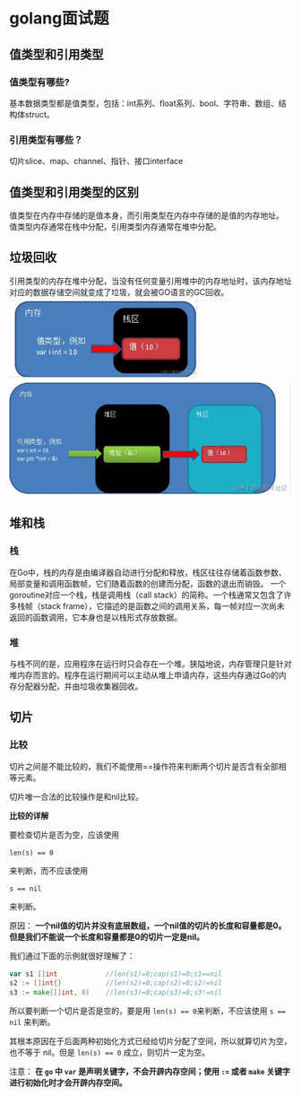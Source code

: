 # golang面试题

## 值类型和引用类型



### 值类型有哪些?

基本数据类型都是值类型，包括：int系列、float系列、bool、字符串、数组、结构体struct。



### 引用类型有哪些？

切片slice、map、channel、指针、接口interface



## 值类型和引用类型的区别

值类型在内存中存储的是值本身，而引用类型在内存中存储的是值的内存地址。
值类型内存通常在栈中分配，引用类型内存通常在堆中分配。



## 垃圾回收

引用类型的内存在堆中分配，当没有任何变量引用堆中的内存地址时，该内存地址对应的数据存储空间就变成了垃圾，就会被GO语言的GC回收。
![null](golang面试题.assets/b9e2f0586dab4bc48d4bf54875cd1089tplv-k3u1fbpfcp-zoom-in-crop-mark1512000.webp)
![null](golang面试题.assets/7ff9853010f9413c8076d3cca21a7ce5tplv-k3u1fbpfcp-zoom-in-crop-mark1512000.webp)



## 堆和栈



### 栈

在Go中，栈的内存是由编译器自动进行分配和释放，栈区往往存储着函数参数、局部变量和调用函数帧，它们随着函数的创建而分配，函数的退出而销毁。
一个goroutine对应一个栈，栈是调用栈（call stack）的简称。一个栈通常又包含了许多栈帧（stack frame），它描述的是函数之间的调用关系，每一帧对应一次尚未返回的函数调用，它本身也是以栈形式存放数据。



### 堆

与栈不同的是，应用程序在运行时只会存在一个堆。狭隘地说，内存管理只是针对堆内存而言的。程序在运行期间可以主动从堆上申请内存，这些内存通过Go的内存分配器分配，并由垃圾收集器回收。



## 切片

### 比较

切片之间是不能比较的，我们不能使用==操作符来判断两个切片是否含有全部相等元素。

切片唯一合法的比较操作是和nil比较。

**比较的详解**

要检查切片是否为空，应该使用

```
len(s) == 0
```

来判断，而不应该使用

```
s == nil
```

来判断。

原因：
**一个nil值的切片并没有底层数组，一个nil值的切片的长度和容量都是0。但是我们不能说一个长度和容量都是0的切片一定是nil。**

我们通过下面的示例就很好理解了：

```go
var s1 []int            //len(s1)=0;cap(s1)=0;s1==nil
s2 := []int{}           //len(s2)=0;cap(s2)=0;s2!=nil
s3 := make([]int, 0)    //len(s3)=0;cap(s3)=0;s3!=nil
```

所以要判断一个切片是否是空的，要是用 `len(s) == 0`来判断，不应该使用 `s == nil` 来判断。

其根本原因在于后面两种初始化方式已经给切片分配了空间，所以就算切片为空，也不等于 nil。但是 `len(s) == 0` 成立，则切片一定为空。

注意：
**在 `go` 中 `var` 是声明关键字，不会开辟内存空间；使用 `:=` 或者 `make` 关键字进行初始化时才会开辟内存空间。**